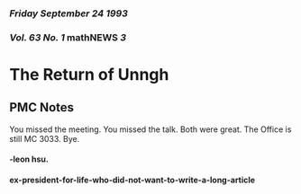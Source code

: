 ### *Friday September 24 1993*
### *Vol. 63 No. 1* **mathNEWS**  *3*
# The Return of Unngh
## PMC Notes
You missed the meeting. You missed the talk. Both were great. The Office is still MC 3033. Bye.

#### -leon hsu.
#### ex-president-for-life-who-did-not-want-to-write-a-long-article
